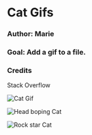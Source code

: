 # Cat Gifs 

### Author: Marie
### Goal: Add a gif to a file.
### Credits
Stack Overflow

![Cat Gif](https://media.giphy.com/media/vFKqnCdLPNOKc/giphy.gif)

![Head boping Cat](https://media0.giphy.com/media/BXjqytvu9bKzCUHdzz/giphy.gif?cid=ecf05e47j29t8afo555os07d3u82qlc7zpvphkxzasy5mqlx&rid=giphy.gif&ct=s)

![Rock star Cat](https://media2.giphy.com/media/4BJCvMoLPePq8/giphy.gif?cid=ecf05e47j29t8afo555os07d3u82qlc7zpvphkxzasy5mqlx&rid=giphy.gif&ct=s)
